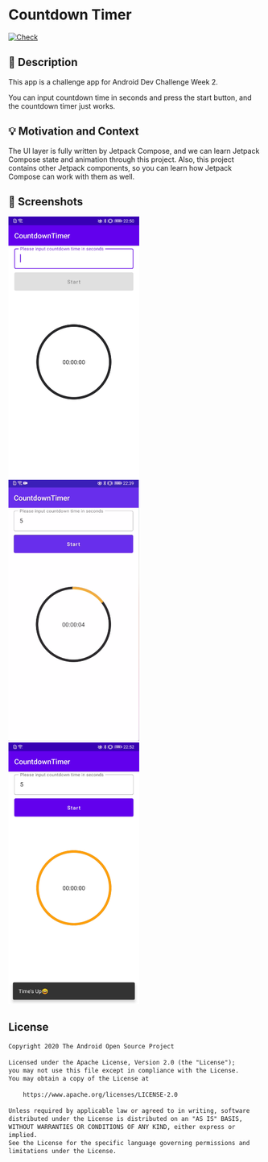 # Countdown Timer
[![Check](https://github.com/ijays7/ComposeCountdownTimerChallenge/actions/workflows/Check.yaml/badge.svg)](https://github.com/ijays7/ComposeCountdownTimerChallenge/actions/workflows/Check.yaml)


## :scroll: Description

This app is a challenge app for Android Dev Challenge Week 2.

You can input countdown time in seconds and press the start button, and the countdown timer just works.


## :bulb: Motivation and Context

<!--- Optionally point readers to interesting parts of your submission. -->
<!--- What are you especially proud of? -->

The UI layer is fully written by Jetpack Compose, and we can learn Jetpack Compose state and animation through this project. Also, this project contains other Jetpack components, so you can learn how Jetpack Compose can work with them as well.


## :camera_flash: Screenshots



<img src="/results/screenshot_1.png" width="260">&emsp;<img src="/results/screenshot_2.png" width="260"><img src="/results/screenshot_3.png" width="260">

## License

```
Copyright 2020 The Android Open Source Project

Licensed under the Apache License, Version 2.0 (the "License");
you may not use this file except in compliance with the License.
You may obtain a copy of the License at

    https://www.apache.org/licenses/LICENSE-2.0

Unless required by applicable law or agreed to in writing, software
distributed under the License is distributed on an "AS IS" BASIS,
WITHOUT WARRANTIES OR CONDITIONS OF ANY KIND, either express or implied.
See the License for the specific language governing permissions and
limitations under the License.
```